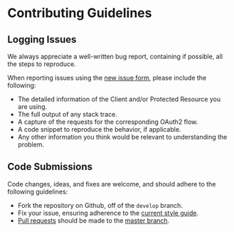 Contributing Guidelines
=======================

## Logging Issues
We always appreciate a well-written bug report, containing if possible, all the steps to reproduce.

When reporting issues using the [new issue form](https://github.com/cmsdevio/oauth2-as-server/issues/new), please include the following:

* The detailed information of the Client and/or Protected Resource you are using.
* The full output of any stack trace.
* A capture of the requests for the corresponding OAuth2 flow.
* A code snippet to reproduce the behavior, if applicable.
* Any other information you think would be relevant to understanding the problem.

## Code Submissions
Code changes, ideas, and fixes are welcome, and should adhere to the following guidelines:

* Fork the repository on Github, off of the `develop` branch.
* Fix your issue, ensuring adherence to the [current style guide](https://github.com/airbnb/javascript).
* [Pull requests](http://help.github.com/send-pull-requests/) should be made to the [master branch](https://github.com/cmsdevio/oauth2-as-server/tree/master).